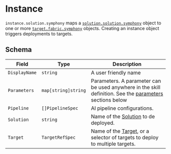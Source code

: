 # Instance
```instance.solution.symphony``` maps a [```solution.solution.symphony```](./solution.md) object to one or more [```target.fabric.symphony```](./target.md) objects. Creating an instance object triggers deployments to targets.

## Schema
| Field | Type | Description |
|--------|--------|--------|
| ```DisplayName``` | ```string``` | A user friendly name |
| ```Parameters``` | ```map[string]string``` | Parameters. A parameter can be used anywhere in the skill definition. See the [parameters](#parameters) sections below |
| ```Pipeline``` | ```[]PipelineSpec``` | AI pipeline configurations. |
| ```Solution``` | ```string``` | Name of the [Solution](./solution.md) to de deployed.|
| ```Target``` | ```TargetRefSpec``` | Name of the [Target](./target.md), or a selector of targets to deploy to multiple targets.|
